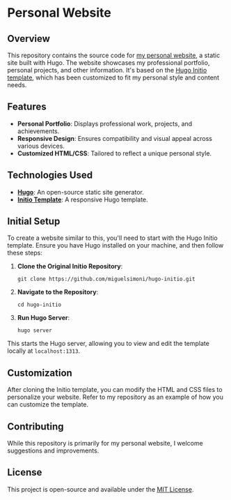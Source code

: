 # Personal Website

## Overview
This repository contains the source code for [my personal website](http://www.dittrichkatja.com), a static site built with Hugo. The website showcases my professional portfolio, personal projects, and other information. It's based on the [Hugo Initio template](https://www.gettemplate.com/), which has been customized to fit my personal style and content needs. 

## Features
- **Personal Portfolio**: Displays professional work, projects, and achievements.
- **Responsive Design**: Ensures compatibility and visual appeal across various devices.
- **Customized HTML/CSS**: Tailored to reflect a unique personal style.

## Technologies Used
- [**Hugo**](https://gohugo.io/): An open-source static site generator.
- [**Initio Template**](https://www.gettemplate.com/): A responsive Hugo template.

## Initial Setup
To create a website similar to this, you'll need to start with the Hugo Initio template. Ensure you have Hugo installed on your machine, and then follow these steps:

1. **Clone the Original Initio Repository**: 

    ```git clone https://github.com/miguelsimoni/hugo-initio.git```


2. **Navigate to the Repository**:

    ```cd hugo-initio```


3. **Run Hugo Server**:

    ```hugo server```


This starts the Hugo server, allowing you to view and edit the template locally at `localhost:1313`.

## Customization
After cloning the Initio template, you can modify the HTML and CSS files to personalize your website. Refer to my repository as an example of how you can customize the template.

## Contributing
While this repository is primarily for my personal website, I welcome suggestions and improvements. 

## License
This project is open-source and available under the [MIT License](LICENSE).
